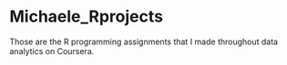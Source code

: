 # Michaele_Rprojects
Those are the R programming assignments that I made throughout data analytics on Coursera.
